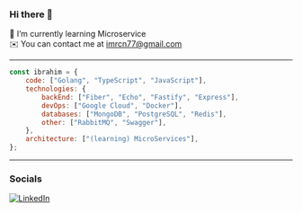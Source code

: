 ### Hi there 👋

🌱 I’m currently learning Microservice<br>
✉️ You can contact me at imrcn77@gmail.com<br>

---
```javascript
const ibrahim = {
    code: ["Golang", "TypeScript", "JavaScript"],
    technologies: {
        backEnd: ["Fiber", "Echo", "Fastify", "Express"],
        devOps: ["Google Cloud", "Docker"],
        databases: ["MongoDB", "PostgreSQL", "Redis"],
        other: ["RabbitMQ", "Swagger"],
    },
    architecture: ["(learning) MicroServices"],
};
```

---
### Socials
[![LinkedIn](https://img.shields.io/badge/LinkedIn-%230077B5.svg?logo=linkedin&logoColor=white)](https://linkedin.com/in/mrcn)
